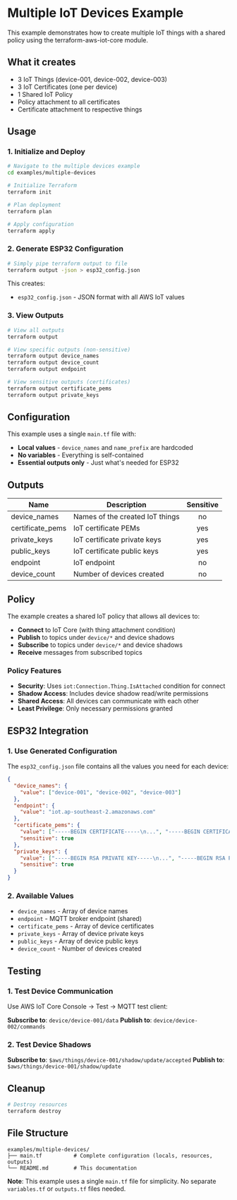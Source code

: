 # Multiple IoT Devices Example

This example demonstrates how to create multiple IoT things with a shared policy using the terraform-aws-iot-core module.

## What it creates

- 3 IoT Things (device-001, device-002, device-003)
- 3 IoT Certificates (one per device)
- 1 Shared IoT Policy
- Policy attachment to all certificates
- Certificate attachment to respective things

## Usage

### 1. Initialize and Deploy

```bash
# Navigate to the multiple devices example
cd examples/multiple-devices

# Initialize Terraform
terraform init

# Plan deployment
terraform plan

# Apply configuration
terraform apply
```

### 2. Generate ESP32 Configuration

```bash
# Simply pipe terraform output to file
terraform output -json > esp32_config.json
```

This creates:

- `esp32_config.json` - JSON format with all AWS IoT values

### 3. View Outputs

```bash
# View all outputs
terraform output

# View specific outputs (non-sensitive)
terraform output device_names
terraform output device_count
terraform output endpoint

# View sensitive outputs (certificates)
terraform output certificate_pems
terraform output private_keys
```

## Configuration

This example uses a single `main.tf` file with:

- **Local values** - `device_names` and `name_prefix` are hardcoded
- **No variables** - Everything is self-contained
- **Essential outputs only** - Just what's needed for ESP32

## Outputs

| Name            | Description                   | Sensitive |
| --------------- | ----------------------------- | :-------: |
| device_names    | Names of the created IoT things |    no     |
| certificate_pems | IoT certificate PEMs          |    yes    |
| private_keys    | IoT certificate private keys  |    yes    |
| public_keys     | IoT certificate public keys   |    yes    |
| endpoint        | IoT endpoint                  |    no     |
| device_count    | Number of devices created     |    no     |

## Policy

The example creates a shared IoT policy that allows all devices to:

- **Connect** to IoT Core (with thing attachment condition)
- **Publish** to topics under `device/*` and device shadows
- **Subscribe** to topics under `device/*` and device shadows
- **Receive** messages from subscribed topics

### Policy Features

- **Security**: Uses `iot:Connection.Thing.IsAttached` condition for connect
- **Shadow Access**: Includes device shadow read/write permissions
- **Shared Access**: All devices can communicate with each other
- **Least Privilege**: Only necessary permissions granted

## ESP32 Integration

### 1. Use Generated Configuration

The `esp32_config.json` file contains all the values you need for each device:

```json
{
  "device_names": {
    "value": ["device-001", "device-002", "device-003"]
  },
  "endpoint": {
    "value": "iot.ap-southeast-2.amazonaws.com"
  },
  "certificate_pems": {
    "value": ["-----BEGIN CERTIFICATE-----\n...", "-----BEGIN CERTIFICATE-----\n...", "-----BEGIN CERTIFICATE-----\n..."],
    "sensitive": true
  },
  "private_keys": {
    "value": ["-----BEGIN RSA PRIVATE KEY-----\n...", "-----BEGIN RSA PRIVATE KEY-----\n...", "-----BEGIN RSA PRIVATE KEY-----\n..."],
    "sensitive": true
  }
}
```

### 2. Available Values

- `device_names` - Array of device names
- `endpoint` - MQTT broker endpoint (shared)
- `certificate_pems` - Array of device certificates
- `private_keys` - Array of device private keys
- `public_keys` - Array of device public keys
- `device_count` - Number of devices created

## Testing

### 1. Test Device Communication

Use AWS IoT Core Console → Test → MQTT test client:

**Subscribe to**: `device/device-001/data`
**Publish to**: `device/device-002/commands`

### 2. Test Device Shadows

**Subscribe to**: `$aws/things/device-001/shadow/update/accepted`
**Publish to**: `$aws/things/device-001/shadow/update`

## Cleanup

```bash
# Destroy resources
terraform destroy
```

## File Structure

```plaintext
examples/multiple-devices/
├── main.tf          # Complete configuration (locals, resources, outputs)
└── README.md        # This documentation
```

**Note**: This example uses a single `main.tf` file for simplicity. No separate `variables.tf` or `outputs.tf` files needed.
